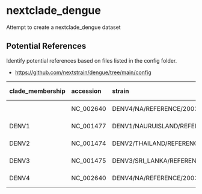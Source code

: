 # nextclade_dengue

Attempt to create a nextclade_dengue dataset

## Potential References

Identify potential references based on files listed in the config folder.

* https://github.com/nextstrain/dengue/tree/main/config

| clade_membership | accession | strain | Nextclade Web |
|:--|:--|:--|:--|
| | NC_002640 | DENV4/NA/REFERENCE/2003 (DENV4)| [Nextclade all](https://clades.nextstrain.org/?dataset-url=https://github.com/j23414/nextclade_dengue/tree/main/all) |
| DENV1 | NC_001477 | DENV1/NAURUISLAND/REFERENCE/1997 | [Nextclade denv1](https://clades.nextstrain.org/?dataset-url=https://github.com/j23414/nextclade_dengue/tree/main/denv1) |
| DENV2 | NC_001474 | DENV2/THAILAND/REFERENCE/1964 | [Nextclade denv2](https://clades.nextstrain.org/?dataset-url=https://github.com/j23414/nextclade_dengue/tree/main/denv2) |
| DENV3 | NC_001475 | DENV3/SRI_LANKA/REFERENCE/2000 | [Nextclade denv3](https://clades.nextstrain.org/?dataset-url=https://github.com/j23414/nextclade_dengue/tree/main/denv3) |
| DENV4 | NC_002640 | DENV4/NA/REFERENCE/2003 | [Nextclade denv4](https://clades.nextstrain.org/?dataset-url=https://github.com/j23414/nextclade_dengue/tree/main/denv4) |